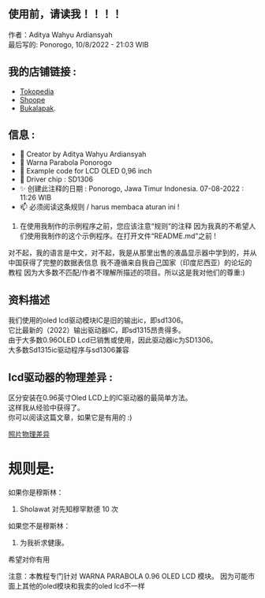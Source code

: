 ## 使用前，请读我！！！！
作者：Aditya Wahyu Ardiansyah
<br />
最后写的: Ponorogo, 10/8/2022 - 21:03 WIB

## 我的店铺链接 :
- [Tokopedia](https://www.tokopedia.com/warnaparabola)
- [Shoope](https://shopee.co.id/warnaparabola)
- [Bukalapak](https://www.bukalapak.com/u/aditardiansyah092).

## 信息 :
- 👋 Creator by Aditya Wahyu Ardiansyah
- 👀 Warna Parabola Ponorogo
- 🌱 Example code for LCD OLED 0,96 inch
- 💞️ Driver chip : SD1306
- ✨ 创建此注释的日期 : Ponorogo, Jawa Timur Indonesia. 07-08-2022 : 11:26 WIB
- 📫 必须阅读这条规则 / harus membaca aturan ini !

1. 在使用我制作的示例程序之前，您应该注意“规则”的注释
因为我真的不希望人们使用我制作的这个示例程序。在打开文件“README.md”之前 !

对不起，我的语言是中文，对不起，我是从那里出售的液晶显示器中学到的，并从中国获得了完整的数据表信息
我不遵循来自我自己国家（印度尼西亚）的论坛的教程
因为大多数不匹配/作者不理解所描述的项目。所以这是我对他们的尊重:)

## 资料描述
我们使用的oled lcd驱动模块IC是旧的输出ic，即sd1306。
<br />
它比最新的（2022）输出驱动器IC，即sd1315昂贵得多。
<br />
由于大多数0.96OLED Lcd已销售或使用，因此驱动器ic为SD1306。
<br />
大多数Sd1315ic驱动程序与sd1306兼容

## Icd驱动器的物理差异 :
区分安装在0.96英寸Oled LCD上的IC驱动器的最简单方法。
<br />
这样我从经验中获得了。
<br />
你可以阅读这篇文章，如果它是有用的 :)

[照片物理差异](https://github.com/AdityaWA05/OLED-128x64-i2c-0.96/blob/main/%E5%B7%AE%E5%BC%82%E9%A9%B1%E5%8A%A8ic%20oled%200.96.jpg)

规则是:
======

如果你是穆斯林：
1. Sholawat 对先知穆罕默德 10 次

如果您不是穆斯林：
1. 为我祈求健康。


希望对你有用

注意：本教程专门针对 WARNA PARABOLA 0.96 OLED LCD 模块。
因为可能市面上其他的oled模块和我卖的oled lcd不一样

